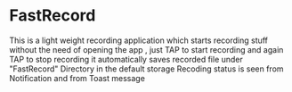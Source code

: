 # FastRecord
This is a light weight recording application which starts recording stuff without the need of opening the app ,
just TAP to start recording and again TAP to stop recording
it automatically saves recorded file under "FastRecord" Directory in the default storage
Recoding status is seen from Notification and from Toast message

